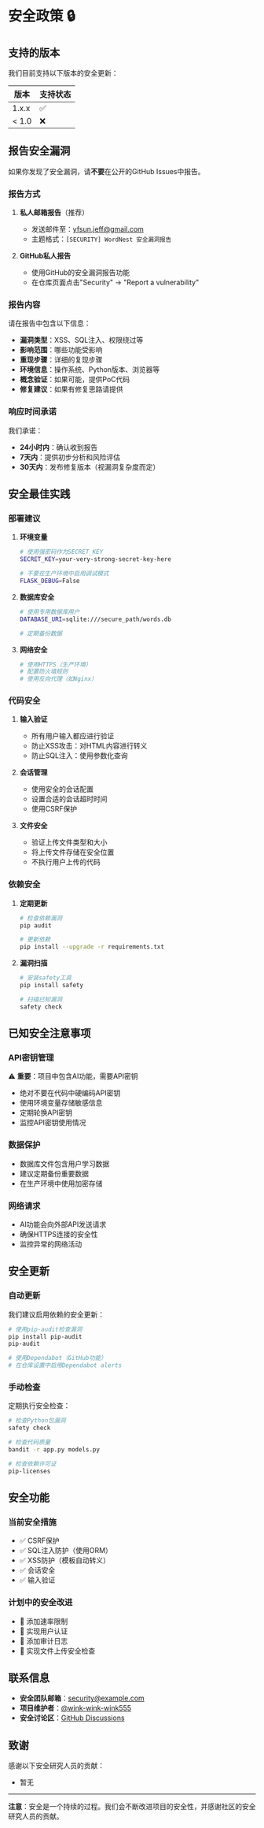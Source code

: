 # 安全政策 🔒

## 支持的版本

我们目前支持以下版本的安全更新：

| 版本 | 支持状态 |
| --- | --- |
| 1.x.x | ✅ |
| < 1.0 | ❌ |

## 报告安全漏洞

如果你发现了安全漏洞，请**不要**在公开的GitHub Issues中报告。

### 报告方式

1. **私人邮箱报告**（推荐）
   - 发送邮件至：yfsun.jeff@gmail.com
   - 主题格式：`[SECURITY] WordNest 安全漏洞报告`

2. **GitHub私人报告**
   - 使用GitHub的安全漏洞报告功能
   - 在仓库页面点击"Security" → "Report a vulnerability"

### 报告内容

请在报告中包含以下信息：

- **漏洞类型**：XSS、SQL注入、权限绕过等
- **影响范围**：哪些功能受影响
- **重现步骤**：详细的复现步骤
- **环境信息**：操作系统、Python版本、浏览器等
- **概念验证**：如果可能，提供PoC代码
- **修复建议**：如果有修复思路请提供

### 响应时间承诺

我们承诺：

- **24小时内**：确认收到报告
- **7天内**：提供初步分析和风险评估
- **30天内**：发布修复版本（视漏洞复杂度而定）

## 安全最佳实践

### 部署建议

1. **环境变量**
   ```bash
   # 使用强密码作为SECRET_KEY
   SECRET_KEY=your-very-strong-secret-key-here
   
   # 不要在生产环境中启用调试模式
   FLASK_DEBUG=False
   ```

2. **数据库安全**
   ```bash
   # 使用专用数据库用户
   DATABASE_URI=sqlite:///secure_path/words.db
   
   # 定期备份数据
   ```

3. **网络安全**
   ```bash
   # 使用HTTPS（生产环境）
   # 配置防火墙规则
   # 使用反向代理（如Nginx）
   ```

### 代码安全

1. **输入验证**
   - 所有用户输入都应进行验证
   - 防止XSS攻击：对HTML内容进行转义
   - 防止SQL注入：使用参数化查询

2. **会话管理**
   - 使用安全的会话配置
   - 设置合适的会话超时时间
   - 使用CSRF保护

3. **文件安全**
   - 验证上传文件类型和大小
   - 将上传文件存储在安全位置
   - 不执行用户上传的代码

### 依赖安全

1. **定期更新**
   ```bash
   # 检查依赖漏洞
   pip audit
   
   # 更新依赖
   pip install --upgrade -r requirements.txt
   ```

2. **漏洞扫描**
   ```bash
   # 安装safety工具
   pip install safety
   
   # 扫描已知漏洞
   safety check
   ```

## 已知安全注意事项

### API密钥管理

⚠️ **重要**：项目中包含AI功能，需要API密钥

- 绝对不要在代码中硬编码API密钥
- 使用环境变量存储敏感信息
- 定期轮换API密钥
- 监控API密钥使用情况

### 数据保护

- 数据库文件包含用户学习数据
- 建议定期备份重要数据
- 在生产环境中使用加密存储

### 网络请求

- AI功能会向外部API发送请求
- 确保HTTPS连接的安全性
- 监控异常的网络活动

## 安全更新

### 自动更新

我们建议启用依赖的安全更新：

```bash
# 使用pip-audit检查漏洞
pip install pip-audit
pip-audit

# 使用Dependabot（GitHub功能）
# 在仓库设置中启用Dependabot alerts
```

### 手动检查

定期执行安全检查：

```bash
# 检查Python包漏洞
safety check

# 检查代码质量
bandit -r app.py models.py

# 检查依赖许可证
pip-licenses
```

## 安全功能

### 当前安全措施

- ✅ CSRF保护
- ✅ SQL注入防护（使用ORM）
- ✅ XSS防护（模板自动转义）
- ✅ 会话安全
- ✅ 输入验证

### 计划中的安全改进

- 🔄 添加速率限制
- 🔄 实现用户认证
- 🔄 添加审计日志
- 🔄 实现文件上传安全检查

## 联系信息

- **安全团队邮箱**：security@example.com
- **项目维护者**：[@wink-wink-wink555](https://github.com/wink-wink-wink555)
- **安全讨论区**：[GitHub Discussions](https://github.com/wink-wink-wink555/WordNest/discussions)

## 致谢

感谢以下安全研究人员的贡献：

<!-- 这里会列出报告安全漏洞的研究人员 -->
- 暂无

---

**注意**：安全是一个持续的过程。我们会不断改进项目的安全性，并感谢社区的安全研究人员的贡献。 
